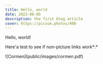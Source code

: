 ```yaml
---
title: Hello, world
date: 2022-06-05
description: the first blog article
cover: https://picsum.photos/400
---
```

Hello, world!

Here'a test to see if non-picture links work*:*

!\[Cormen](public/images/cormen.pdf)